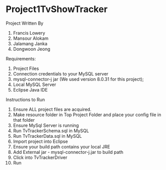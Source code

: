 # Project1TvShowTracker

Project Written By
1. Francis Lowery
2. Mansour Alokam
3. Jalamang Janka
4. Dongwoon Jeong



Requirements:
1. Project Files
2. Connection credentials to your MySQL server
3. mysql-connector-j jar (We used version 8.0.31 for this project);
4. Local MySQL Server
5. Eclipse Java IDE

Instructions to Run
1. Ensure ALL project files are acquired.
2. Make resource folder in Top Project Folder and place your config file in that folder
3. Ensure MySql Server is running
4. Run TvTrackerSchema.sql in MySQL
5. Run TvTrackerData.sql in MySQL
6. Import project into Eclipse
7. Ensure your build path contains your local JRE
8. Add External jar - mysql-connector-j.jar to build path
9. Click into TvTrackerDriver
10. Run
